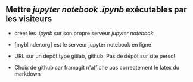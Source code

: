 ## Mettre *jupyter notebook .ipynb* exécutables par les visiteurs

* créer les *.ipynb* sur son propre serveur *jupyter notebook*

* [myblinder.org] est le serveur jupyter notebook en ligne

* URL sur un dépôt type gitlab, github. Pas de dépôt sur site perso! 

* Choix de github car framagit n'affiche pas correctement le latex du markdown
